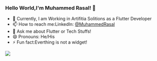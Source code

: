 ### Hello World,I'm Muhammed Rasal! 👋

<!--
**Muhammed-Rasal/Muhammed-Rasal** is a ✨ _special_ ✨ repository because its `README.md` (this file) appears on your GitHub profile.
-- 🤔 I’m looking for help with ...

Here are some ideas to get you started:-->

- 🔭 Currently, I am Working in Artifitia Solitions as a Flutter Developer
- 📫 How to reach me:LinkedIn: [@MuhammedRasal](https://www.linkedin.com/in/muhammed-rasal-ab95b4227/)
- 💬 Ask me about Flutter or Tech Stuffs!
- 😄 Pronouns: He/His
- ⚡ Fun fact:Everthing is not a widget!

<img src='https://github-readme-stats.vercel.app/api?username=muhammed-rasal&&show_icons=true&title_color=#ADEFD1FF&icon_color=bb2acf&text_color=#00203FFF&bg_color=#00203FFF'>

